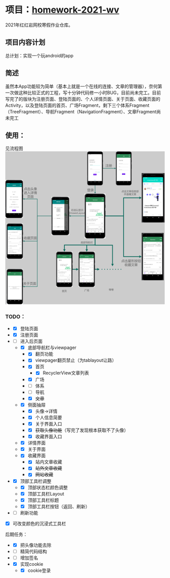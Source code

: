 项目：[homework-2021-wv](https://github.com/shx-2020/homework-2021-wv)
===
2021年红红岩网校寒假作业仓库。

##  项目内容计划
总计划：实现一个玩android的app<br>

## 简述
虽然本App功能较为简单（基本上就是一个在线的连接、文章的管理器），奈何第一次做这种比较正式的工程，写十分钟代码修一小时BUG，目前尚未完工。目前写完了的版块为注册页面、登陆页面的、个人详情页面、关于页面、收藏页面的Activity，以及登陆页面的首页、广场Fragment，剩下三个体系Fragment（TreeFragment）、导航Fragment（NavigationFragment）、文章Fragment尚未完工

## 使用：
见流程图
![image](https://github.com/shx-2020/homework-2021-wv/blob/main/flowchart/%E4%BD%BF%E7%94%A8%E6%B5%81%E7%A8%8B.png)


### TODO：
* - [x] 登陆页面
* - [x] 注册页面
* - [ ] 进入后页面
  * - [x] 底部导航栏与viewpager
    * - [x] 翻页功能
    * - [x] viewpager翻页禁止（为tablayout让路）
    * - [x] 首页
      * - [x] RecyclerView文章列表
    * - [x] 广场
    * - [ ] 体系
    * - [ ] 导航
    * - [x] ~~文章~~
  * - [x] 侧面抽屉
    * - [x] 头像->详情
    * - [x] 个人信息简要
    * - [x] 关于界面入口
    * - [x] ~~获取头像功能~~（写完了发现根本获取不了头像）
    * - [x] 收藏界面入口
  * - [x] 详情界面
  * - [x] 关于界面
  * - [x] 收藏界面
    * - [x] 站内文章收藏
    * - [x] ~~站外文章收藏~~
    * - [x] ~~网站收藏~~
* - [x] 顶部工具栏调整
  * - [x] 顶部状态栏颜色调整
  * - [x] 顶部工具栏Layout
  * - [x] 顶部工具栏标题
  * - [x] 顶部工具栏按钮（返回、刷新）
* -[ ] 刷新功能
- [x] 可改变颜色的沉浸式工具栏

后期任务：
* - [x] 把头像功能去除
* - [ ] 精简代码结构
* - [ ] 增加签名
* - [x] 实现cookie
  * - [x] cookie登录
